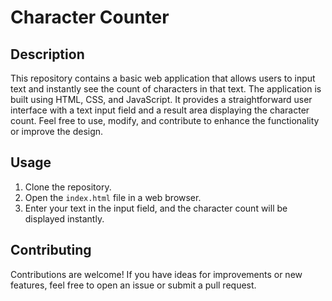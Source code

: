 # Character Counter

## Description

This repository contains a basic web application that allows users to input text and instantly see the count of characters in that text. The application is built using HTML, CSS, and JavaScript. It provides a straightforward user interface with a text input field and a result area displaying the character count. Feel free to use, modify, and contribute to enhance the functionality or improve the design.

## Usage

1. Clone the repository.
2. Open the `index.html` file in a web browser.
3. Enter your text in the input field, and the character count will be displayed instantly.

## Contributing

Contributions are welcome! If you have ideas for improvements or new features, feel free to open an issue or submit a pull request.


